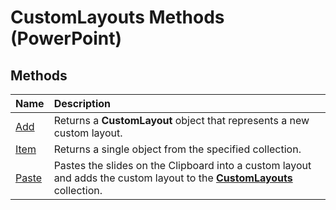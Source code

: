 
# CustomLayouts Methods (PowerPoint)

## Methods



|**Name**|**Description**|
|:-----|:-----|
|[Add](d22dc23a-cb03-ab32-fd27-e360377369a9.md)|Returns a  **CustomLayout** object that represents a new custom layout.|
|[Item](1b88423a-0dc4-d45e-fe54-ee6ab6acfc62.md)|Returns a single object from the specified collection.|
|[Paste](d4fcd2db-3d6b-0c59-6ea3-f9aadf90ed04.md)|Pastes the slides on the Clipboard into a custom layout and adds the custom layout to the  **[CustomLayouts](9ce682fb-545c-55cb-e9ac-3475f7556af1.md)** collection.|
